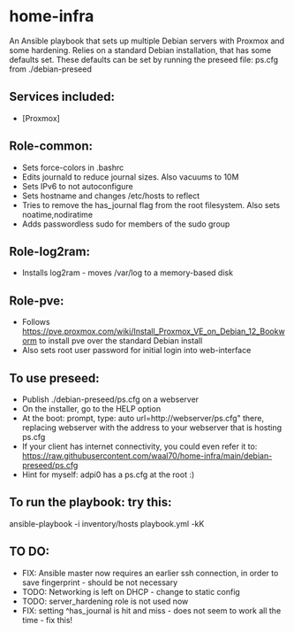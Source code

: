 # home-infra

An Ansible playbook that sets up multiple Debian servers with Proxmox and some hardening.
Relies on a standard Debian installation, that has some defaults set. These defaults can be set by running the preseed file: ps.cfg from ./debian-preseed



## Services included:
* [Proxmox]

## Role-common:
* Sets force-colors in .bashrc
* Edits journald to reduce journal sizes. Also vacuums to 10M
* Sets IPv6 to not autoconfigure
* Sets hostname and changes /etc/hosts to reflect
* Tries to remove the has_journal flag from the root filesystem. Also sets noatime,nodiratime
* Adds passwordless sudo for members of the sudo group

## Role-log2ram:
* Installs log2ram - moves /var/log to a memory-based disk

## Role-pve:
* Follows https://pve.proxmox.com/wiki/Install_Proxmox_VE_on_Debian_12_Bookworm to install pve over the standard Debian install
* Also sets root user password for initial login into web-interface

## To use preseed:
* Publish ./debian-preseed/ps.cfg on a webserver
* On the installer, go to the HELP option
* At the boot: prompt, type: auto url=http://webserver/ps.cfg" there, replacing webserver with the address to your webserver that is hosting ps.cfg
* If your client has internet connectivity, you could even refer it to: https://raw.githubusercontent.com/waal70/home-infra/main/debian-preseed/ps.cfg 
* Hint for myself: adpi0 has a ps.cfg at the root :)

## To run the playbook: try this:
ansible-playbook -i inventory/hosts playbook.yml -kK

## TO DO:
* FIX: Ansible master now requires an earlier ssh connection, in order to save fingerprint - should be not necessary
* TODO: Networking is left on DHCP - change to static config
* TODO: server_hardening role is not used now
* FIX: setting ^has_journal is hit and miss - does not seem to work all the time - fix this!

